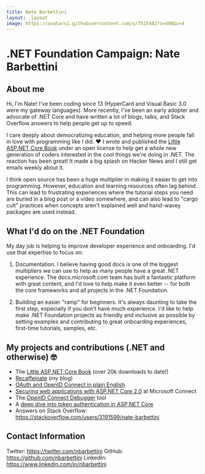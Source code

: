 ```yaml
---
title: Nate Barbettini
layout: _layout
image: https://avatars1.githubusercontent.com/u/7525482?s=400&v=4
---
```


# .NET Foundation Campaign: Nate Barbettini

## About me
Hi, I'm Nate! I've been coding since 13 (HyperCard and Visual Basic 3.0 were my gateway languages). More recently, I've been an early adopter and advocate of .NET Core and have written a lot of blogs, talks, and Stack Overflow answers to help people get up to speed.

I care deeply about democratizing education, and helping more people fall in love with programming like I did. ❤️  I wrote and published the [Little ASP.NET Core Book](http://littleasp.net/book) under an open license to help get a whole new generation of coders interested in the cool things we're doing in .NET. The reaction has been great! It made a big splash on Hacker News and I still get emails weekly about it.

I think open source has been a huge multiplier in making it easier to get into programming. However, education and learning resources often lag behind. This can lead to frustrating experiences where the tutorial steps you need are buried in a blog post or a video somewhere, and can also lead to "cargo cult" practices when concepts aren't explained well and hand-wavey packages are used instead.

## What I'd do on the .NET Foundation

My day job is helping to improve developer experience and onboarding. I'd use that expertise to focus on:

1. Documentation.
I believe having good docs is one of the biggest multipliers we can use to help as many people have a great .NET experience. The docs.microsoft.com team has built a fantastic platform with great content, and I'd love to help make it even better -- for both the core frameworks and all projects in the .NET Foundation.

2. Building an easier "ramp" for beginners.
It's always daunting to take the first step, especially if you don't have much experience. I'd like to help make .NET Foundation projects as friendly and inclusive as possible by setting examples and contributing to great onboarding experiences, first-time tutorials, samples, etc.

## My projects and contributions (.NET and otherwise) 🤓 
* The [Little ASP.NET Core Book](http://littleasp.net/book) (over 20k downloads to date!)
* [Recaffeinate](https://recaffeinate.co) (my blog)
* [OAuth and OpenID Connect in plain English](https://www.youtube.com/watch?v=996OiexHze0)
* [Securing web applications with ASP.NET Core 2.0](https://www.youtube.com/watch?v=z2iCddrJRY8) at Microsoft Connect
* The [OpenID Connect Debugger](https://oidcdebugger.com) tool
* A [deep dive into token authentication in ASP.NET Core](https://developer.okta.com/blog/2018/03/23/token-authentication-aspnetcore-complete-guide)
* Answers on Stack Overflow: https://stackoverflow.com/users/3191599/nate-barbettini

## Contact Information
Twitter: https://twitter.com/nbarbettini
GitHub: https://github.com/nbarbettini
LinkedIn: https://www.linkedin.com/in/nbarbettini
